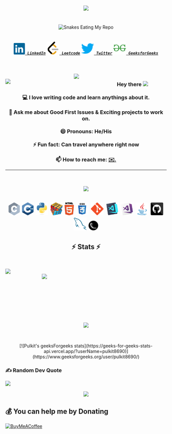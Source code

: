 <!-- Profiles Viewa and Visitor Views -->
<div align="center">
</div>


<br>
<br>


<!-- Introduction in Typing -->
<h1 align="center">
  <a href=" https://readme-typing-svg.herokuapp.com/demo/">
    <img src="https://readme-typing-svg.herokuapp.com/?color=%23F70F44&width=450&height=70&lines=Hello,+There!+👋;This+is+Pulkit+Arora....;Nice+to+meet+you!&center=true&size=30">
  </a>
</h1>


<br>


<!-- Sankes Eating My Repo -->
<div align="center">
    <img src="https://raw.githubusercontent.com/tanyarajhans/Actions/8c98d54e553ad39cc96a021fe1f07e5905b6a387/github-contribution-grid-snake.svg" alt="Snakes Eating My Repo">
</div>


<br>


<!-- Social Media  -->
<h5 align="center">
  <code><a href="https://www.linkedin.com/in/pulkit-arora-731b17227/" title="LinkedIn Profile"><img width="35" src="images/linkedin.svg"> LinkedIn</a></code>
  <code><a href="https://leetcode.com/PulkitArora/" title="Leetcode Profile"><img width="40" src="images/leetcode.svg"> Leetcode</a></code>
  <code><a href="https://twitter.com/impulkit86" title="Twitter Profile"><img width="40" src="images/twitter.svg"> Twitter</a></code>
  <code><a href="https://www.geeksforgeeks.org/user/pulkit8690/" title="GeeksforGeeks Profile"><img width="40" src="images/icons8-geeksforgeeks.svg"> GeeksforGeeks</a></code>
</h5>



<br>
<br>


<!-- gif for programmers -->

<div align="center">
<img align="right" src="https://octodex.github.com/images/daftpunktocat-guy.gif" width="290">
<img align="left" src="https://octodex.github.com/images/daftpunktocat-thomas.gif" width="290">
</div>



<!-- Introduction About Me  -->
<h3 align="center">
  Hey there
  <img src="https://media.giphy.com/media/hvRJCLFzcasrR4ia7z/giphy.gif" width="30px"/>
  <br>
  <br>
  💻 I love writing code and learn anythings about it.
  <br>
  <br>
  💬 Ask me about Good First Issues & Exciting projects to work on.
  <br>
  <br>
  😄 Pronouns: He/His
  <br>
  <br>
  ⚡ Fun fact: Can travel anywhere right now
  <br>
  <br>
  📫 How to reach me: <a href="mailto: pulkitarora8690@gmail.com"> ✉️.
</h3>


<!-- My Frameworks And Abilities -->
<hr>
<h1 align="center">
  <a href=" https://readme-typing-svg.herokuapp.com/demo/">
    <img src="https://readme-typing-svg.herokuapp.com?font=Luxi+Mono&color=%237BF700&size=29&center=true&vCenter=true&multiline=true&width=900&height=100&lines=%F0%9F%94%A5+Languages+%26+Frameworks+%26+Tools+%26+Abilities+%F0%9F%94%A5">
  </a>
<p align="center">
<code><img title="C" height="40" src="images/c.svg"></code>
<code><img title="C++" height="40" src="images/cpp.svg"></code>
<!-- <code><img title="C#" height="40" src="images/cSharp.svg"></code> -->
<code><img title="Python" height="40" src="images/python-original.svg"></code>
<!-- <code><img title="Django" height="40" src="images/django.png"></code> -->
<!-- <code><img title="Javascript" height="40" src="images/javascript.svg"></code> -->
<code><img title="Problem Solving" height="40" src="images/problemSolving.png"></code>
<code><img title="HTML5" height="40" src="images/html5.svg"></code>
<code><img title="CSS" height="40" src="images/css.svg"></code>
<!-- <code><img title="SASS" height="40" src="images/sass.svg"></code> -->
<!--   <code><img title="Gulp" height="30" src="images/gulp.svg"></code> -->
<!-- <code><img title="React" height="40" src="images/react-original.svg"></code> -->
<!--   <code><img title="Redux" height="30" src="images/redux.svg"></code> -->
<!-- <code><img title="AngularJS" height="40" src="images/angularjs.png"></code> -->
<code><img title="Git" height="40" src="images/git-original.svg"></code>
<!--   <code><img title=".NetCore" height="30" src="images/dotnetcore.svg"></code> -->
<!--   <code><img title="PostgreSQL" height="30" src="images/postgresql.svg"></code> -->
<code><img title="Visual Studio Code" height="40" src="images/vscode.png"></code>
<code><img title="Microsoft Visual Studio" height="40" src="images/visualstudio.png"></code>
<!-- <code><img title="JQuery" height="40" src="images/jquery-original.svg"></code> -->
<code><img title="Java" height="40" src="images/java-original.svg"></code>
<!-- <code><img title="JSON" height="40" src="images/json.svg"></code> -->
<!--   <code><img title="Unity" height="30" src="images/unity3d.svg"></code> -->
<!--   <code><img title="Android" height="30" src="images/android.svg"></code> -->
<code><img title="GitHub" height="40" src="images/github.svg"></code>
<code><img title="MySQL" height="40" src="images/mysql.svg"></code>
<!--   <code><img title="npm" height="30" src="images/npm.svg"></code> -->
<!-- <code><img title="PHP" height="40" src="images/php.svg"></code> -->
  <code><img title="Flask" height="30" src="images/flask.png"></code>
</p>




<!-- <hr>
  
 **My Holopins and Badges**

[![@pulkit_arora's Holopin board](https://holopin.me/pulkit8690)](https://holopin.io/pulkit8690)


<hr> -->

<!-- STATUS -->
<h2 align="center">⚡ Stats ⚡</h2>

<br>

<p align=center>
  <div align=center>
    <a href="https://github.com/pulkit8690?tab=repositories">
      <img align="left" width=390 src="https://github-readme-streak-stats.herokuapp.com/?user=pulkit8690&theme=tokyonight_duo"/>
    </a>
    <a href="https://github.com/pulkit8690?tab=repositories">
      <img align="right" width=390 src="https://github-readme-stats.vercel.app/api?username=pulkit8690&theme=github_dark&show_icons=true" />
    </a>
  </div>
  
<br><br><br><br>
<br><br><br><br>

  <div align=center>
    <a href="https://github.com/pulkit8690?tab=repositories">
      <img width=325 align="center" src="https://github-readme-stats.vercel.app/api/top-langs/?username=pulkit8690&hide=jupyter%20notebook,rebol&layout=compact&langs_count=10&theme=github_dark">
    </a>
  </div>
  
  <br>

</p>

<br>

<div align="center">
[![Pulkit's geeksForgeeks stats](https://geeks-for-geeks-stats-api.vercel.app/?userName=pulkit8690)](https://www.geeksforgeeks.org/user/pulkit8690/)
</div>

### ✍️ Random Dev Quote
![](https://quotes-github-readme.vercel.app/api?type=horizontal&theme=radical)

  
<!-- <h4 align="center">
    <a href="https://github.com/pulkit8690">
      <img src="https://github.githubassets.com/images/modules/profile/profile-joined-github-dark.svg">
    </a>
</h4> -->

<div align="center">
    <a href="https://github.com/pulkit8690">
      <img src="https://user-images.githubusercontent.com/19292210/199123129-b9c2437d-4e6d-4f1c-a7ea-d9a91babb41d.gif">
    </a>
</div>

## 💰 You can help me by Donating
  [![BuyMeACoffee](https://img.shields.io/badge/Buy%20Me%20a%20Coffee-ffdd00?style=for-the-badge&logo=buy-me-a-coffee&logoColor=black)](https://www.buymeacoffee.com/pulkit8690) 

 
  
